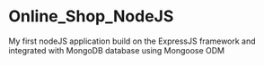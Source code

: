 # Online_Shop_NodeJS
My first nodeJS application build on the ExpressJS framework and integrated with MongoDB database using Mongoose ODM

